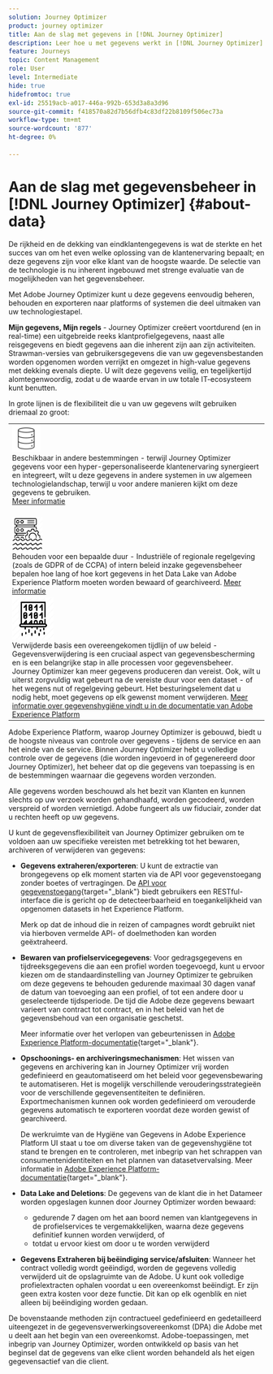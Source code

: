 ```yaml
---
solution: Journey Optimizer
product: journey optimizer
title: Aan de slag met gegevens in [!DNL Journey Optimizer]
description: Leer hoe u met gegevens werkt in [!DNL Journey Optimizer]
feature: Journeys
topic: Content Management
role: User
level: Intermediate
hide: true
hidefromtoc: true
exl-id: 25519acb-a017-446a-992b-653d3a8a3d96
source-git-commit: f418570a82d7b56dfb4c83df22b8109f506ec73a
workflow-type: tm+mt
source-wordcount: '877'
ht-degree: 0%

---
```


# Aan de slag met gegevensbeheer in [!DNL Journey Optimizer] {#about-data}

De rijkheid en de dekking van eindklantengegevens is wat de sterkte en het succes van om het even welke oplossing van de klantenervaring bepaalt; en deze gegevens zijn voor elke klant van de hoogste waarde. De selectie van de technologie is nu inherent ingebouwd met strenge evaluatie van de mogelijkheden van het gegevensbeheer.

Met Adobe Journey Optimizer kunt u deze gegevens eenvoudig beheren, behouden en exporteren naar platforms of systemen die deel uitmaken van uw technologiestapel.

**Mijn gegevens, Mijn regels** - Journey Optimizer creëert voortdurend (en in real-time) een uitgebreide reeks klantprofielgegevens, naast alle reisgegevens en biedt gegevens aan die inherent zijn aan zijn activiteiten. Strawman-versies van gebruikersgegevens die van uw gegevensbestanden worden opgenomen worden verrijkt en omgezet in high-value gegevens met dekking evenals diepte. U wilt deze gegevens veilig, en tegelijkertijd alomtegenwoordig, zodat u de waarde ervan in uw totale IT-ecosysteem kunt benutten.

In grote lijnen is de flexibiliteit die u van uw gegevens wilt gebruiken driemaal zo groot:


<table style="table-layout:fixed">
<tr style="border: 0;">
  <td>
    <div><img alt="bestemmingen" src="assets/do-not-localize/dest.png" /> 
    <br>Beschikbaar in andere bestemmingen - terwijl Journey Optimizer gegevens voor een hyper-gepersonaliseerde klantenervaring synergieert en integreert, wilt u deze gegevens in andere systemen in uw algemeen technologielandschap, terwijl u voor andere manieren kijkt om deze gegevens te gebruiken.
    <div>
     <a href="../start/ajo-integrations.md">Meer informatie</a></div>
    </div>
    <br>
  </td>
</tr>
  <td>
    <div><img alt="retentie" src="assets/do-not-localize/retention.png" />  
    <br>Behouden voor een bepaalde duur - Industriële of regionale regelgeving (zoals de GDPR of de CCPA) of intern beleid inzake gegevensbeheer bepalen hoe lang of hoe kort gegevens in het Data Lake van Adobe Experience Platform moeten worden bewaard of gearchiveerd. <a href="../privacy/get-started-privacy.md">Meer informatie</a></div>
  </td>
</tr>
<tr style="border: 0;">
  <td>
    <div><img alt="beleid" src="assets/do-not-localize/policy.png" /> 
    <br>Verwijderde basis een overeengekomen tijdlijn of uw beleid - Gegevensverwijdering is een cruciaal aspect van gegevensbescherming en is een belangrijke stap in alle processen voor gegevensbeheer. Journey Optimizer kan meer gegevens produceren dan vereist. Ook, wilt u uiterst zorgvuldig wat gebeurt na de vereiste duur voor een dataset - of het wegens nut of regelgeving gebeurt. Het besturingselement dat u nodig hebt, moet gegevens op elk gewenst moment verwijderen. <a href="https://experienceleague.adobe.com/docs/experience-platform/hygiene/ui/overview.html">Meer informatie over gegevenshygiëne vindt u in de documentatie van Adobe Experience Platform</a></div>
  </td>
</tr>
</table>

Adobe Experience Platform, waarop Journey Optimizer is gebouwd, biedt u de hoogste niveaus van controle over gegevens - tijdens de service en aan het einde van de service. Binnen Journey Optimizer hebt u volledige controle over de gegevens (die worden ingevoerd in of gegenereerd door Journey Optimizer), het beheer dat op die gegevens van toepassing is en de bestemmingen waarnaar die gegevens worden verzonden.

Alle gegevens worden beschouwd als het bezit van Klanten en kunnen slechts op uw verzoek worden gehandhaafd, worden gecodeerd, worden verspreid of worden vernietigd. Adobe fungeert als uw fiduciair, zonder dat u rechten heeft op uw gegevens.

U kunt de gegevensflexibiliteit van Journey Optimizer gebruiken om te voldoen aan uw specifieke vereisten met betrekking tot het bewaren, archiveren of verwijderen van gegevens:

* **Gegevens extraheren/exporteren**: U kunt de extractie van brongegevens op elk moment starten via de API voor gegevenstoegang zonder boetes of vertragingen. De [API voor gegevenstoegang](https://experienceleague.adobe.com/docs/experience-platform/data-access/api.html){target=&quot;_blank&quot;} biedt gebruikers een RESTful-interface die is gericht op de detecteerbaarheid en toegankelijkheid van opgenomen datasets in het Experience Platform. <!--In the future (on roadmap), you can use file-based destinations to export and migrate log data from Adobe Journey Optimizer. -->

   Merk op dat de inhoud die in reizen of campagnes wordt gebruikt niet via hierboven vermelde API- of doelmethoden kan worden geëxtraheerd.

* **Bewaren van profielservicegegevens**: Voor gedragsgegevens en tijdreeksgegevens die aan een profiel worden toegevoegd, kunt u ervoor kiezen om de standaardinstelling van Journey Optimizer te gebruiken om deze gegevens te behouden gedurende maximaal 30 dagen vanaf de datum van toevoeging aan een profiel, of tot een andere door u geselecteerde tijdsperiode. De tijd die Adobe deze gegevens bewaart varieert van contract tot contract, en in het beleid van het de gegevensbehoud van een organisatie geschetst.

   Meer informatie over het verlopen van gebeurtenissen in [Adobe Experience Platform-documentatie](https://experienceleague.adobe.com/docs/experience-platform/profile/event-expirations.html){target=&quot;_blank&quot;}.

* **Opschoonings- en archiveringsmechanismen**: Het wissen van gegevens en archivering kan in Journey Optimizer vrij worden gedefinieerd en geautomatiseerd om het beleid voor gegevensbewaring te automatiseren. Het is mogelijk verschillende verouderingsstrategieën voor de verschillende gegevensentiteiten te definiëren. Exportmechanismen kunnen ook worden gedefinieerd om verouderde gegevens automatisch te exporteren voordat deze worden gewist of gearchiveerd.

   De werkruimte van de Hygiëne van Gegevens in Adobe Experience Platform UI staat u toe om diverse taken van de gegevenshygiëne tot stand te brengen en te controleren, met inbegrip van het schrappen van consumentenidentiteiten en het plannen van datasetvervalsing. Meer informatie in [Adobe Experience Platform-documentatie](https://experienceleague.adobe.com/docs/experience-platform/hygiene/ui/overview.html){target=&quot;_blank&quot;}.

* **Data Lake and Deletions**: De gegevens van de klant die in het Datameer worden opgeslagen kunnen door Journey Optimizer worden bewaard:

   * gedurende 7 dagen om het aan boord nemen van klantgegevens in de profielservices te vergemakkelijken, waarna deze gegevens definitief kunnen worden verwijderd, of
   * totdat u ervoor kiest om door u te worden verwijderd


* **Gegevens Extraheren bij beëindiging service/afsluiten**: Wanneer het contract volledig wordt geëindigd, worden de gegevens volledig verwijderd uit de opslagruimte van de Adobe. U kunt ook volledige profielextracten ophalen voordat u een overeenkomst beëindigt. Er zijn geen extra kosten voor deze functie. Dit kan op elk ogenblik en niet alleen bij beëindiging worden gedaan.

De bovenstaande methoden zijn contractueel gedefinieerd en gedetailleerd uiteengezet in de gegevensverwerkingsovereenkomst (DPA) die Adobe met u deelt aan het begin van een overeenkomst. Adobe-toepassingen, met inbegrip van Journey Optimizer, worden ontwikkeld op basis van het beginsel dat de gegevens van elke client worden behandeld als het eigen gegevensactief van die client.
